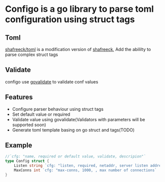 # Configo is a go library to parse toml configuration using struct tags

## Toml
[shafreeck/toml](https://github.com/shafreeck/toml) is a modification version of [shafreeck](naoina/toml), Add the abililty to parse complex struct tags

## Validate
configo use [govalidate](https://github.com/asaskevich/govalidator) to validate conf values

## Features
* Configure parser behaviour using struct tags
* Set default value or required
* Validate value using govalidate(Validators with parameters will be supported soon)
* Generate toml template basing on go struct and tags(TODO)

## Example
```go
//`cfg: "name, required or default value, validate, descripion"`
type Config struct {
    Listen string `cfg: "listen, required, netaddr, server listen address"`
    MaxConns int `cfg: "max-conns, 1000, , max number of connections`
}
```
